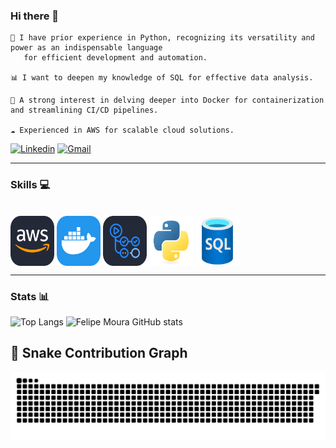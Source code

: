 ### Hi there  👋 

    🐍 I have prior experience in Python, recognizing its versatility and power as an indispensable language
       for efficient development and automation.

    📊 I want to deepen my knowledge of SQL for effective data analysis.

    🐳 A strong interest in delving deeper into Docker for containerization and streamlining CI/CD pipelines.

    ☁️ Experienced in AWS for scalable cloud solutions.

[![Linkedin](https://img.shields.io/badge/LinkedIn-0077B5?style=for-the-badge&logo=linkedin&logoColor=white)](https://www.linkedin.com/in/felipe-moura-76a239248/)
[![Gmail](https://img.shields.io/badge/Gmail-D14836?style=for-the-badge&logo=gmail&logoColor=white)](mailto:felipemoura.unifor@gmail.com) 

-------------------------
### Skills 💻
<div style="display: inline_block"><br>
  <img align="center" alt="Felipe-AWS" height="80" width="70" src="https://github.com/tandpfun/skill-icons/blob/65dea6c4eaca7da319e552c09f4cf5a9a8dab2c8/icons/AWS-Dark.svg">
  <img align="center" alt="Felipe-Docker" 
  height="80" width="70" src="https://github.com/tandpfun/skill-icons/blob/main/icons/Docker.svg">
 <img align="center" alt="Felipe-GitHubActions" 
  height="80" width="70" src="https://github.com/tandpfun/skill-icons/blob/main/icons/GithubActions-Dark.svg">  
  <img align="center" alt="Felipe-Python" 
  height="80" width="70" src="https://raw.githubusercontent.com/devicons/devicon/master/icons/python/python-original.svg">
  <img align="center" alt="Felipe-MySQL" 
  height="80" width="70" src="https://github.com/devicons/devicon/blob/6910f0503efdd315c8f9b858234310c06e04d9c0/icons/azuresqldatabase/azuresqldatabase-original.svg">

 


</div>

------------------------ 
### Stats 📊
![Top Langs](https://github-readme-stats.vercel.app/api/top-langs/?username=felipemoura11&layout=compact&theme=holi)
![Felipe Moura GitHub stats](https://github-readme-stats.vercel.app/api?username=felipemoura11&show_icons=true&theme=holi) 

## 🐍 Snake Contribution Graph

<picture align="center">
  <source media="(prefers-color-scheme: dark)" srcset="https://raw.githubusercontent.com/felipemoura11/felipemoura11/output/github-contribution-grid-snake-dark.svg">
  <source media="(prefers-color-scheme: light)" srcset="https://raw.githubusercontent.com/felipemoura11/felipemoura11/output/github-contribution-grid-snake-dark.svg">
  <img align="center" alt="github contribution grid snake animation" src="https://raw.githubusercontent.com/felipemoura11/felipemoura11/output/github-contribution-grid-snake.svg">
</picture>
